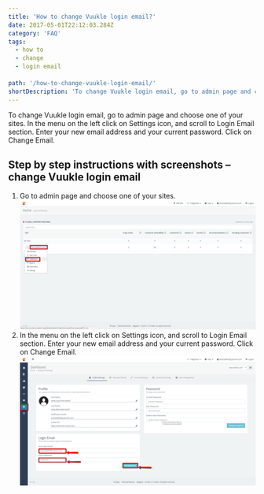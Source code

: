```yaml
---
title: 'How to change Vuukle login email?'
date: 2017-05-01T22:12:03.284Z
category: 'FAQ'
tags:
  - how to
  - change
  - login email

path: '/how-to-change-vuukle-login-email/'
shortDescription: 'To change Vuukle login email, go to admin page and choose one of your sites. In the menu on the left click on Settings icon, and scroll to Login Email section. '
---
```


To change Vuukle login email, go to admin page and choose one of your sites. In the menu on the left click on Settings icon, and scroll to Login Email section. Enter your new email address and your current password. Click on Change Email.

## Step by step instructions with screenshots – change Vuukle login email

1. Go to admin page and choose one of your sites.
   ![change Vuukle login email 01](./img-1.png)
2. In the menu on the left click on Settings icon, and scroll to Login Email section. Enter your new email address and your current password. Click on Change Email.
   ![change Vuukle login email 02](./img-2.png)
